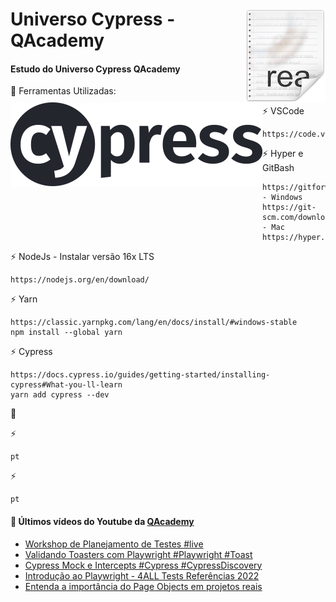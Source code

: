# <img src="icon.png" align="right" />
# <img src="LogoCypress.png" align="left" />

# Universo Cypress - QAcademy
<h4>Estudo do Universo Cypress QAcademy</h4>

🧰 Ferramentas Utilizadas:<br>

   ⚡ VSCode<br>
   
    https://code.visualstudio.com/download

   ⚡ Hyper e GitBash<br>

    https://gitforwindows.org/ - Windows
    https://git-scm.com/download/mac - Mac
    https://hyper.is/plugins

   ⚡ NodeJs - Instalar versão 16x LTS<br>

    https://nodejs.org/en/download/

   ⚡ Yarn <br>

    https://classic.yarnpkg.com/lang/en/docs/install/#windows-stable
    npm install --global yarn

   ⚡ Cypress <br>
    
    https://docs.cypress.io/guides/getting-started/installing-cypress#What-you-ll-learn
    yarn add cypress --dev
    

🧰 <br>

   ⚡ <br>

    pt

   ⚡ <br>

    pt
    
#### 🧰 Últimos vídeos do Youtube da [QAcademy](https://github.com/weareqacademy)
<!-- YOUTUBE:START -->
- [Workshop de Planejamento de Testes #live](https://www.youtube.com/watch?v=PxO-clXRCpM)
- [Validando Toasters com Playwright #Playwright #Toast](https://www.youtube.com/watch?v=49YFO4ppvt0)
- [Cypress Mock e Intercepts #Cypress #CypressDiscovery](https://www.youtube.com/watch?v=HJmlWMDMK30)
- [Introdução ao Playwright - 4ALL Tests Referências 2022](https://www.youtube.com/watch?v=LEY3BLh_dA8)
- [Entenda a importância do Page Objects em projetos reais](https://www.youtube.com/watch?v=DlEh9WzMyxs)
<!-- YOUTUBE:END -->
